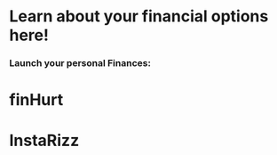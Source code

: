 # Learn about your financial options here!

### Launch your personal Finances: 
# finHurt
# InstaRizz
